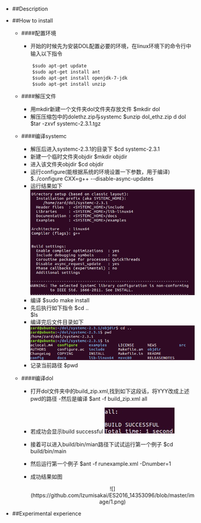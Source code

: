 - ##Description

- ##How to install

	- ####配置环境
		- 开始的时候先为安装DOL配置必要的环境，在linux环境下的命令行中输入以下指令
	
		```
			$sudo apt-get update
			$sudo apt-get install ant
			$sudo apt-get install openjdk-7-jdk
			$sudo apt-get install unzip
		```
	- ####解压文件
		- 用mkdir新建一个文件夹dol文件夹存放文件
				$mkdir dol
		- 解压压缩包中的dolethz.zip与systemc
				$unzip dol_ethz.zip d dol
				$tar -zxvf systemc-2.3.1.tgz
				
	- ####编译systemc
		- 解压后进入systemc-2.3.1的目录下
				$cd systemc-2.3.1
		- 新建一个临时文件夹objdir
				$mkdir objdir
		- 进入该文件夹objdir
				$cd objdir
		- 运行configure(能根据系统的环境设置一下参数，用于编译)
				$../configure CXX=g++ --disable-async-updates
		- 运行结果如下
			![](https://github.com/Izumisakai/ES2016_14353096/blob/master/image/4.png)
		- 编译
				$sudo make install
		- 先后执行如下指令
				$cd ..        
				$ls
		- 编译完后文件目录如下
			![](https://github.com/Izumisakai/ES2016_14353096/blob/master/image/5.png)
		- 记录当前路径
				$pwd
				
	- ####编译dol
		- 打开dol文件夹中的build_zip.xml,找到如下这段话，将YYY改成上述pwd的路径
				<property name="systemc.inc" value="YYY/include"/>
				<property name="systemc.lib" value="YYY/lib-linux/libsystemc.a"/>
		-然后是编译
				$ant -f build_zip.xml all
		- 若成功会显示build successful
			![](https://github.com/Izumisakai/ES2016_14353096/blob/master/image/3.png)
		- 接着可以进入build/bin/mian路径下试试运行第一个例子
				$cd build/bin/main
		- 然后运行第一个例子
				$ant -f runexample.xml -Dnumber=1
		- 成功结果如图
		
			<div align= center>![](https://github.com/Izumisakai/ES2016_14353096/blob/master/image/1.png)</div>

- ##Experimental experience

